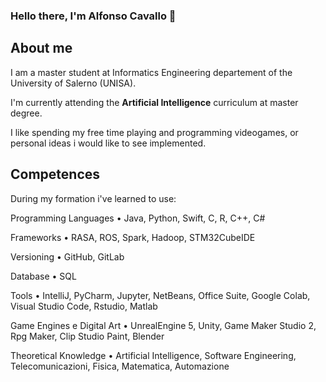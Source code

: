 <!--
**AlfonsoCavallo/AlfonsoCavallo** is a ✨ _special_ ✨ repository because its `README.md` (this file) appears on your GitHub profile.

Here are some ideas to get you started:

- 🔭 I’m currently working on ...
- 🌱 I’m currently learning ...
- 👯 I’m looking to collaborate on ...
- 🤔 I’m looking for help with ...
- 💬 Ask me about ...
- 📫 How to reach me: ...
- 😄 Pronouns: ...
- ⚡ Fun fact: ...
-->

### Hello there, I'm Alfonso Cavallo 👋

About me
-----------
I am a master student at Informatics Engineering departement of the University of Salerno (UNISA).

I'm currently attending the **Artificial Intelligence** curriculum at master degree.

I like spending my free time playing and programming videogames, or personal ideas i would like to see implemented.

Competences
-----------
During my formation i've learned to use:

Programming Languages
•	Java, Python, Swift, C, R, C++, C#

Frameworks
•	RASA, ROS, Spark, Hadoop, STM32CubeIDE

Versioning
•	GitHub, GitLab

Database
•	SQL

Tools
•	IntelliJ, PyCharm, Jupyter, NetBeans, Office Suite, Google Colab, Visual Studio Code, Rstudio, Matlab

Game Engines e Digital Art
•	UnrealEngine 5, Unity, Game Maker Studio 2, Rpg Maker, Clip Studio Paint, Blender

Theoretical Knowledge
•	Artificial Intelligence, Software Engineering, Telecomunicazioni, Fisica, Matematica, Automazione
